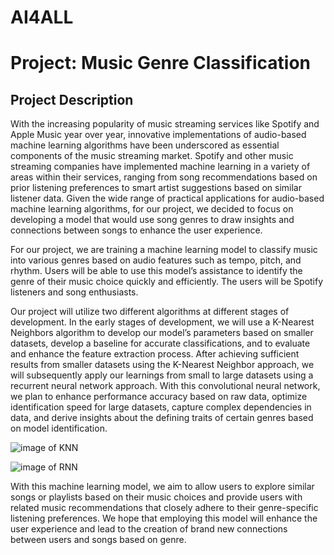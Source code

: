 # AI4ALL
# Project: Music Genre Classification

## Project Description
With the increasing popularity of music streaming services like Spotify and Apple Music year over year, innovative implementations of audio-based machine learning algorithms have been underscored as essential components of the music streaming market. Spotify and other music streaming companies have implemented machine learning in a variety of areas within their services, ranging from song recommendations based on prior listening preferences to smart artist suggestions based on similar listener data. Given the wide range of practical applications for audio-based machine learning algorithms, for our project, we decided to focus on developing a model that would use song genres to draw insights and connections between songs to enhance the user experience. 

For our project, we are training a machine learning model to classify music into various genres based on audio features such as tempo, pitch, and rhythm. Users will be able to use this model’s assistance to identify the genre of their music choice quickly and efficiently. The users will be Spotify listeners and song enthusiasts. 

Our project will utilize two different algorithms at different stages of development. In the early stages of development, we will use a K-Nearest Neighbors algorithm to develop our model’s parameters based on smaller datasets, develop a baseline for accurate classifications, and to evaluate and enhance the feature extraction process. After achieving sufficient results from smaller datasets using the K-Nearest Neighbor approach, we will subsequently apply our learnings from small to large datasets using a recurrent neural network approach. With this convolutional neural network, we plan to enhance performance accuracy based on raw data, optimize identification speed for large datasets, capture complex dependencies in data, and derive insights about the defining traits of certain genres based on model identification.  

![image of KNN](https://miro.medium.com/v2/resize:fit:505/0*2_qzcm2gSe9l67aI.png)


![image of RNN](https://miro.medium.com/v2/resize:fit:1400/1*5bjD7kmtaJI-n3qztBC2Ig.png) 

With this machine learning model, we aim to allow users to explore similar songs or playlists based on their music choices and provide users with related music recommendations that closely adhere to their genre-specific listening preferences. We hope that employing this model will enhance the user experience and lead to the creation of brand new connections between users and songs based on genre.
